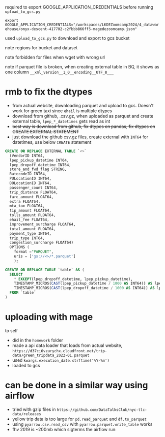 required to export GOOGLE_APPLICATION_CREDENTIALS before running `upload_to_gcs.py`

`export GOOGLE_APPLICATION_CREDENTIALS="/workspaces/LKDEZoomcamp2024/4_datawarehouse/onyx-descent-417702-c2fbbb866ff5-magedezoomcamp.json"`

used `upload_to_gcs.py` to download and export to gcs bucket

note regions for bucket and dataset

note forbidden for files when wget with wrong url

note if parquet file is broken, when creating external table in BQ, it shows as one column `__xml_version__1_0__encoding__UTF_8___` 

# rmb to fix the dtypes
- from actual website, downloading parquet and upload to gcs. Doesn't work for green taxi since `ehail` is multiple dtypes
- download from github, .csv.gz, when uploaded as parquet and create external table, `lpep_*_datetimes` gets read as int
- ~~best way is download from github, fix dtypes on pandas, fix dtypes on  CREATE EXTERNAL STATEMENT~~
- just download the github csv.gz files, create external with `INT64` for datetimes, use below `CREATE` statement
```sql
CREATE OR REPLACE EXTERNAL TABLE `<>`       
  (VendorID INT64,
  lpep_pickup_datetime INT64,
  lpep_dropoff_datetime INT64,
  store_and_fwd_flag STRING,
  RatecodeID INT64,
  PULocationID INT64,
  DOLocationID INT64,
  passenger_count INT64,
  trip_distance FLOAT64,
  fare_amount FLOAT64,
  extra FLOAT64,
  mta_tax FLOAT64,
  tip_amount FLOAT64,
  tolls_amount FLOAT64,
  ehail_fee FLOAT64,
  improvement_surcharge FLOAT64,
  total_amount FLOAT64,
  payment_type INT64,
  trip_type INT64,
  congestion_surcharge FLOAT64)   
  OPTIONS (
    format ="PARQUET",
    uris = ['gs://<>/*.parquet']
    );  

CREATE OR REPLACE TABLE `table` AS (
  SELECT
    * EXCEPT(lpep_dropoff_datetime, lpep_pickup_datetime),
    TIMESTAMP_MICROS(CAST(lpep_pickup_datetime / 1000 AS INT64)) AS lpep_pickup_datetime,
    TIMESTAMP_MICROS(CAST(lpep_dropoff_datetime / 1000 AS INT64)) AS lpep_dropoff_datetime
  FROM `table`
)
```

# uploading with mage

to self
- did in the `homework` folder
- made a api data loader that loads from actual website, `https://d37ci6vzurychx.cloudfront.net/trip-data/green_tripdata_2022-01.parquet`
- used `kwargs.execution_date.strftime('%Y-%m')`
- loaded to gcs

# can be done in a similar way using airflow

- tried with gzip files in `https://github.com/DataTalksClub/nyc-tlc-data/releases`
- yellow trip data is too large for `pd.read_parquet` and `df.to_parquet`
- using `pyarrow.csv.read_csv` with `pyarrow.parquet.write_table` works
- fhv 2019 is ~200mb which sigterms the airflow run